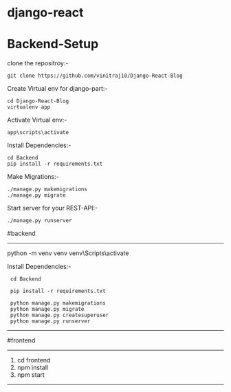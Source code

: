 # django-react


# Backend-Setup 

clone the repositroy:-
```
git clone https://github.com/vinitraj10/Django-React-Blog 
```
Create Virtual env for django-part:-
```
cd Django-React-Blog
virtualenv app
```
Activate Virtual env:-
```
app\scripts\activate
```
Install Dependencies:-
```
cd Backend
pip install -r requirements.txt
```
Make Migrations:-
```
./manage.py makemigrations
./manage.py migrate
```
Start server for your REST-API:-
```
./manage.py runserver
```

#backend
***
 python -m venv venv
 venv\Scripts\activate

Install Dependencies:- 
```
 cd Backend

 pip install -r requirements.txt
     
 python manage.py makemigrations
 python manage.py migrate
 python manage.py createsuperuser
 python manage.py runserver
 ```
***


#frontend
***
1. cd frontend
2. npm install
3. npm start
***
